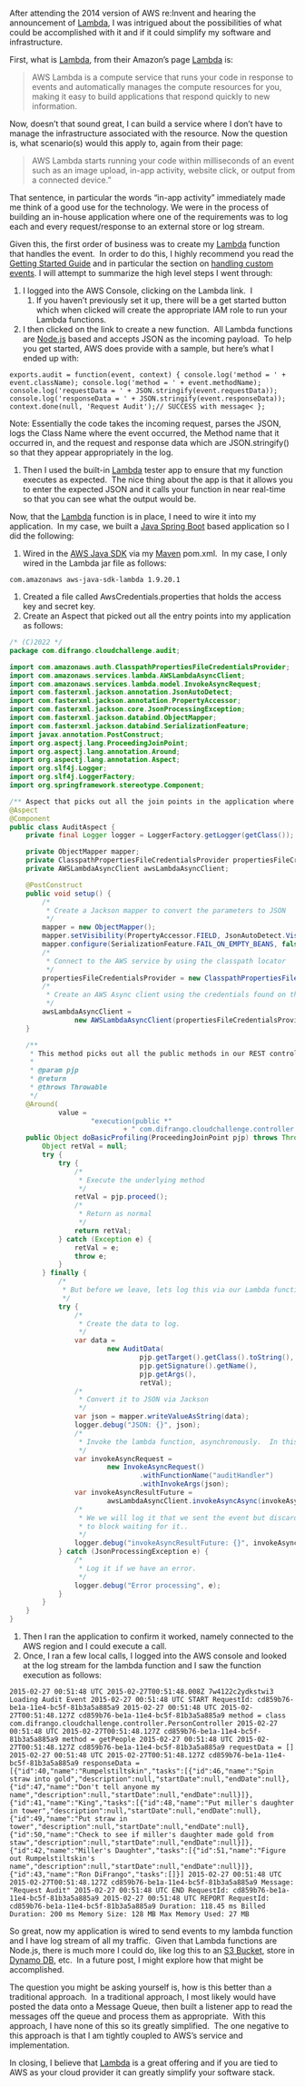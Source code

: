 After attending the 2014 version of AWS re:Invent and hearing the announcement of [Lambda](http://aws.amazon.com/lambda/), I was intrigued about the possibilities of what could be accomplished with it and if it could simplify my software and infrastructure.

First, what is [Lambda](http://aws.amazon.com/lambda/), from their Amazon’s page [Lambda](http://aws.amazon.com/lambda/) is:

> AWS Lambda is a compute service that runs your code in response to events and automatically manages the compute resources for you, making it easy to build applications that respond quickly to new information.

Now, doesn’t that sound great, I can build a service where I don’t have to manage the infrastructure associated with the resource. Now the question is, what scenario(s) would this apply to, again from their page:

> AWS Lambda starts running your code within milliseconds of an event such as an image upload, in-app activity, website click, or output from a connected device.”

That sentence, in particular the words “in-app activity” immediately made me think of a good use for the technology. We were in the process of building an in-house application where one of the requirements was to log each and every request/response to an external store or log stream.

Given this, the first order of business was to create my [Lambda](http://aws.amazon.com/lambda/) function that handles the event.  In order to do this, I highly recommend you read the [Getting Started Guide](http://docs.aws.amazon.com/lambda/latest/dg/welcome.html) and in particular the section on [handling custom events](http://docs.aws.amazon.com/lambda/latest/dg/getting-started-custom-events.html). I will attempt to summarize the high level steps I went through:

1.  I logged into the AWS Console, clicking on the Lambda link.  I
	1.  If you haven’t previously set it up, there will be a get started button which when clicked will create the appropriate IAM role to run your Lambda functions.
2.  I then clicked on the link to create a new function.  All Lambda functions are [Node.js](http://nodejs.org/) based and accepts JSON as the incoming payload.  To help you get started, AWS does provide with a sample, but here’s what I ended up with:

`exports.audit = function(event, context) { console.log('method = ' + event.className); console.log('method = ' + event.methodName); console.log('requestData = ' + JSON.stringify(event.requestData)); console.log('responseData = ' + JSON.stringify(event.responseData)); context.done(null, 'Request Audit');// SUCCESS with message< };`

Note: Essentially the code takes the incoming request, parses the JSON, logs the Class Name where the event occurred, the Method name that it occurred in, and the request and response data which are JSON.stringify() so that they appear appropriately in the log.

1.  Then I used the built-in [Lambda](http://aws.amazon.com/lambda/) tester app to ensure that my function executes as expected.  The nice thing about the app is that it allows you to enter the expected JSON and it calls your function in near real-time so that you can see what the output would be.

Now, that the [Lambda](http://aws.amazon.com/lambda/) function is in place, I need to wire it into my application.  In my case, we built a [Java Spring Boot](http://projects.spring.io/spring-boot/) based application so I did the following:

1.  Wired in the [AWS Java SDK](http://aws.amazon.com/sdk-for-java/) via my [Maven](http://maven.apache.org/) pom.xml.  In my case, I only wired in the Lambda jar file as follows:

`com.amazonaws aws-java-sdk-lambda 1.9.20.1`

1.  Created a file called AwsCredentials.properties that holds the access key and secret key.
2.  Create an Aspect that picked out all the entry points into my application as follows:

```java
/* (C)2022 */
package com.difrango.cloudchallenge.audit;

import com.amazonaws.auth.ClasspathPropertiesFileCredentialsProvider;
import com.amazonaws.services.lambda.AWSLambdaAsyncClient;
import com.amazonaws.services.lambda.model.InvokeAsyncRequest;
import com.fasterxml.jackson.annotation.JsonAutoDetect;
import com.fasterxml.jackson.annotation.PropertyAccessor;
import com.fasterxml.jackson.core.JsonProcessingException;
import com.fasterxml.jackson.databind.ObjectMapper;
import com.fasterxml.jackson.databind.SerializationFeature;
import javax.annotation.PostConstruct;
import org.aspectj.lang.ProceedingJoinPoint;
import org.aspectj.lang.annotation.Around;
import org.aspectj.lang.annotation.Aspect;
import org.slf4j.Logger;
import org.slf4j.LoggerFactory;
import org.springframework.stereotype.Component;

/** Aspect that picks out all the join points in the application where we want to log the events. */
@Aspect
@Component
public class AuditAspect {
	private final Logger logger = LoggerFactory.getLogger(getClass());

	private ObjectMapper mapper;
	private ClasspathPropertiesFileCredentialsProvider propertiesFileCredentialsProvider;
	private AWSLambdaAsyncClient awsLambdaAsyncClient;

	@PostConstruct
	public void setup() {
		/*
		 * Create a Jackson mapper to convert the parameters to JSON
		 */
		mapper = new ObjectMapper();
		mapper.setVisibility(PropertyAccessor.FIELD, JsonAutoDetect.Visibility.ANY);
		mapper.configure(SerializationFeature.FAIL_ON_EMPTY_BEANS, false);
		/*
		 * Connect to the AWS service by using the classpath locator
		 */
		propertiesFileCredentialsProvider = new ClasspathPropertiesFileCredentialsProvider();
		/*
		 * Create an AWS Async client using the credentials found on the classpath.
		 */
		awsLambdaAsyncClient =
				new AWSLambdaAsyncClient(propertiesFileCredentialsProvider.getCredentials());
	}

	/**
	 * This method picks out all the public methods in our REST controller.
	 *
	 * @param pjp
	 * @return
	 * @throws Throwable
	 */
	@Around(
			value =
					"execution(public *"
							+ " com.difrango.cloudchallenge.controller.PersonController.*(..))")
	public Object doBasicProfiling(ProceedingJoinPoint pjp) throws Throwable {
		Object retVal = null;
		try {
			try {
				/*
				 * Execute the underlying method
				 */
				retVal = pjp.proceed();
				/*
				 * Return as normal
				 */
				return retVal;
			} catch (Exception e) {
				retVal = e;
				throw e;
			}
		} finally {
			/*
			 * But before we leave, lets log this via our Lambda function.
			 */
			try {
				/*
				 * Create the data to log.
				 */
				var data =
						new AuditData(
								pjp.getTarget().getClass().toString(),
								pjp.getSignature().getName(),
								pjp.getArgs(),
								retVal);
				/*
				 * Convert it to JSON via Jackson
				 */
				var json = mapper.writeValueAsString(data);
				logger.debug("JSON: {}", json);
				/*
				 * Invoke the lambda function, asynchronously.  In this case we really don't care about check the result.
				 */
				var invokeAsyncRequest =
						new InvokeAsyncRequest()
								.withFunctionName("auditHandler")
								.withInvokeArgs(json);
				var invokeAsyncResultFuture =
						awsLambdaAsyncClient.invokeAsyncAsync(invokeAsyncRequest);
				/*
				 * We we will log it that we sent the event but discard the future as we don't want
				 * to block waiting for it..
				 */
				logger.debug("invokeAsyncResultFuture: {}", invokeAsyncResultFuture);
			} catch (JsonProcessingException e) {
				/*
				 * Log it if we have an error.
				 */
				logger.debug("Error processing", e);
			}
		}
	}
}
```

1.  Then I ran the application to confirm it worked, namely connected to the AWS region and I could execute a call.
2.  Once, I ran a few local calls, I logged into the AWS console and looked at the log stream for the lambda function and I saw the function execution as follows:

`2015-02-27 00:51:48 UTC 2015-02-27T00:51:48.008Z 7w4122c2ydkstwi3 Loading Audit Event 2015-02-27 00:51:48 UTC START RequestId: cd859b76-be1a-11e4-bc5f-81b3a5a885a9 2015-02-27 00:51:48 UTC 2015-02-27T00:51:48.127Z cd859b76-be1a-11e4-bc5f-81b3a5a885a9 method = class com.difrango.cloudchallenge.controller.PersonController 2015-02-27 00:51:48 UTC 2015-02-27T00:51:48.127Z cd859b76-be1a-11e4-bc5f-81b3a5a885a9 method = getPeople 2015-02-27 00:51:48 UTC 2015-02-27T00:51:48.127Z cd859b76-be1a-11e4-bc5f-81b3a5a885a9 requestData = [] 2015-02-27 00:51:48 UTC 2015-02-27T00:51:48.127Z cd859b76-be1a-11e4-bc5f-81b3a5a885a9 responseData = [{"id":40,"name":"Rumpelstiltskin","tasks":[{"id":46,"name":"Spin straw into gold","description":null,"startDate":null,"endDate":null},{"id":47,"name":"Don't tell anyone my name","description":null,"startDate":null,"endDate":null}]},{"id":41,"name":"King","tasks":[{"id":48,"name":"Put miller's daughter in tower","description":null,"startDate":null,"endDate":null},{"id":49,"name":"Put straw in tower","description":null,"startDate":null,"endDate":null},{"id":50,"name":"Check to see if miller's daughter made gold from staw","description":null,"startDate":null,"endDate":null}]},{"id":42,"name":"Miller's Daughter","tasks":[{"id":51,"name":"Figure out Rumpelstiltskin's name","description":null,"startDate":null,"endDate":null}]},{"id":43,"name":"Ron DiFrango","tasks":[]}] 2015-02-27 00:51:48 UTC 2015-02-27T00:51:48.127Z cd859b76-be1a-11e4-bc5f-81b3a5a885a9 Message: "Request Audit" 2015-02-27 00:51:48 UTC END RequestId: cd859b76-be1a-11e4-bc5f-81b3a5a885a9 2015-02-27 00:51:48 UTC REPORT RequestId: cd859b76-be1a-11e4-bc5f-81b3a5a885a9 Duration: 118.45 ms Billed Duration: 200 ms Memory Size: 128 MB Max Memory Used: 27 MB`

So great, now my application is wired to send events to my lambda function and I have log stream of all my traffic.  Given that Lambda functions are Node.js, there is much more I could do, like log this to an [S3 Bucket](http://aws.amazon.com/s3), store in [Dynamo DB](http://aws.amazon.com/dynamodb/), etc.  In a future post, I might explore how that might be accomplished.

The question you might be asking yourself is, how is this better than a traditional approach.  In a traditional approach, I most likely would have posted the data onto a Message Queue, then built a listener app to read the messages off the queue and process them as appropriate.  With this approach, I have none of this so its greatly simplified.  The one negative to this approach is that I am tightly coupled to AWS’s service and implementation.

In closing, I believe that [Lambda](http://aws.amazon.com/lambda/) is a great offering and if you are tied to AWS as your cloud provider it can greatly simplify your software stack.

